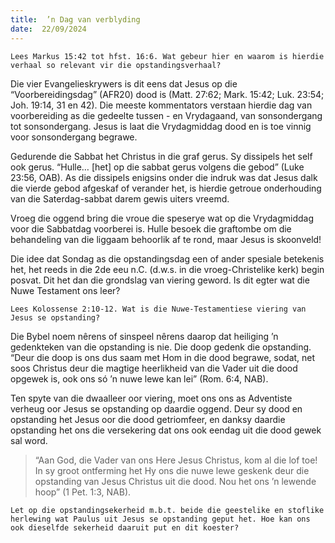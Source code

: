 ```yaml
---
title:  ’n Dag van verblyding
date:  22/09/2024
---
```


`Lees Markus 15:42 tot hfst. 16:6. Wat gebeur hier en waarom is hierdie verhaal so relevant vir die opstandingsverhaal?`

Die vier Evangelieskrywers is dit eens dat Jesus op die “Voorbereidingsdag” (AFR20) dood is (Matt. 27:62; Mark. 15:42; Luk. 23:54; Joh. 19:14, 31 en 42). Die meeste kommentators verstaan hierdie dag van voorbereiding as die gedeelte tussen - en Vrydagaand, van sonsondergang tot sonsondergang. Jesus is laat die Vrydagmiddag dood en is toe vinnig voor sonsondergang begrawe.

Gedurende die Sabbat het Christus in die graf gerus. Sy dissipels het self ook gerus. “Hulle… [het] op die sabbat gerus volgens die gebod” (Luke 23:56, OAB). As die dissipels enigsins onder die indruk was dat Jesus dalk die vierde gebod afgeskaf of verander het, is hierdie getroue onderhouding van die Saterdag-sabbat darem gewis uiters vreemd.

Vroeg die oggend bring die vroue die speserye wat op die Vrydagmiddag voor die Sabbatdag voorberei is. Hulle besoek die graftombe om die behandeling van die liggaam behoorlik af te rond, maar Jesus is skoonveld!

Die idee dat Sondag as die opstandingsdag een of ander spesiale betekenis het, het reeds in die 2de eeu n.C. (d.w.s. in die vroeg-Christelike kerk) begin posvat. Dit het dan die grondslag van viering geword. Is dit egter wat die Nuwe Testament ons leer?

`Lees Kolossense 2:10-12. Wat is die Nuwe-Testamentiese viering van Jesus se opstanding?`

Die Bybel noem nêrens of sinspeel nêrens daarop dat heiliging ’n gedenkteken van die opstanding is nie. Die doop gedenk die opstanding. “Deur die doop is ons dus saam met Hom in die dood begrawe, sodat, net soos Christus deur die magtige heerlikheid van die Vader uit die dood opgewek is, ook ons só ’n nuwe lewe kan lei” (Rom. 6:4, NAB).

Ten spyte van die dwaalleer oor viering, moet ons ons as Adventiste verheug oor Jesus se opstanding op daardie oggend. Deur sy dood en opstanding het Jesus oor die dood getriomfeer, en danksy daardie opstanding het ons die versekering dat ons ook eendag uit die dood gewek sal word.

> <p></p>
> “Aan God, die Vader van ons Here Jesus Christus, kom al die lof toe! In sy groot ontferming het Hy ons die nuwe lewe geskenk deur die opstanding van Jesus Christus uit die dood. Nou het ons ’n lewende hoop” (1 Pet. 1:3, NAB).

`Let op die opstandingsekerheid m.b.t. beide die geestelike en stoflike herlewing wat Paulus uit Jesus se opstanding geput het. Hoe kan ons ook dieselfde sekerheid daaruit put en dit koester?`